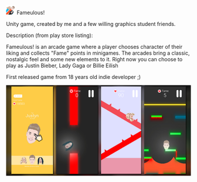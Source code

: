 <img src="icon.jpg" width="25" height="25" /> Fameulous!

Unity game, created by me and a few willing graphics student friends.

Description (from play store listing):

Fameulous! is an arcade game where a player chooses character of their liking and collects "Fame" points in minigames. The arcades bring a classic, nostalgic feel and some new elements to it.
Right now you can choose to play as Justin Bieber, Lady Gaga or Billie Eilish

First released game from 18 years old indie developer ;)


![alt text](feature_banner.png)
